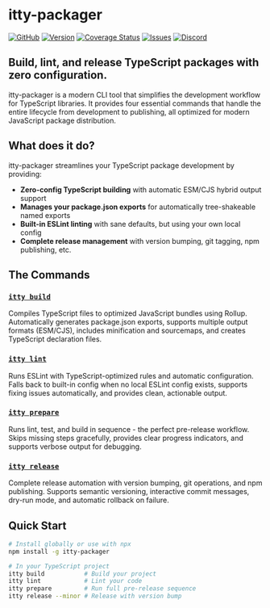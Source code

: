 # itty-packager

[![GitHub](https://img.shields.io/badge/GitHub-%23555.svg?style=flat-square&logo=github&logoColor=#fff)](https://github.com/kwhitley/itty-packager)
[![Version](https://img.shields.io/npm/v/itty-packager.svg?style=flat-square)](https://npmjs.com/package/itty-packager)
[![Coverage Status](https://img.shields.io/coveralls/github/kwhitley/itty-packager?style=flat-square)](https://coveralls.io/github/kwhitley/itty-packager)
[![Issues](https://img.shields.io/github/issues/kwhitley/itty-packager?style=flat-square)](https://github.com/kwhitley/itty-packager/issues)
[![Discord](https://img.shields.io/discord/832353585802903572?label=Discord&logo=Discord&style=flat-square&logoColor=fff)](https://discord.gg/53vyrZAu9u)

## Build, lint, and release TypeScript packages with zero configuration.

itty-packager is a modern CLI tool that simplifies the development workflow for TypeScript libraries. It provides four essential commands that handle the entire lifecycle from development to publishing, all optimized for modern JavaScript package distribution.

## What does it do?

itty-packager streamlines your TypeScript package development by providing:

- **Zero-config TypeScript building** with automatic ESM/CJS hybrid output support
- **Manages your package.json exports** for automatically tree-shakeable named exports
- **Built-in ESLint linting** with sane defaults, but using your own local config
- **Complete release management** with version bumping, git tagging, npm publishing, etc.

## The Commands

### [`itty build`](./build.md)
Compiles TypeScript files to optimized JavaScript bundles using Rollup. Automatically generates package.json exports, supports multiple output formats (ESM/CJS), includes minification and sourcemaps, and creates TypeScript declaration files.

### [`itty lint`](lint.md)
Runs ESLint with TypeScript-optimized rules and automatic configuration. Falls back to built-in config when no local ESLint config exists, supports fixing issues automatically, and provides clean, actionable output.

### [`itty prepare`](./prepare.md)
Runs lint, test, and build in sequence - the perfect pre-release workflow. Skips missing steps gracefully, provides clear progress indicators, and supports verbose output for debugging.

### [`itty release`](./release.md)
Complete release automation with version bumping, git operations, and npm publishing. Supports semantic versioning, interactive commit messages, dry-run mode, and automatic rollback on failure.

## Quick Start

```bash
# Install globally or use with npx
npm install -g itty-packager

# In your TypeScript project
itty build           # Build your project
itty lint            # Lint your code
itty prepare         # Run full pre-release sequence
itty release --minor # Release with version bump
```
